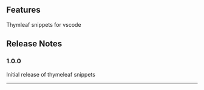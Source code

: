 ## Features

Thymleaf snippets for vscode

## Release Notes

### 1.0.0

Initial release of thymeleaf snippets

-----------------------------------------------------------------------------------------------------------
